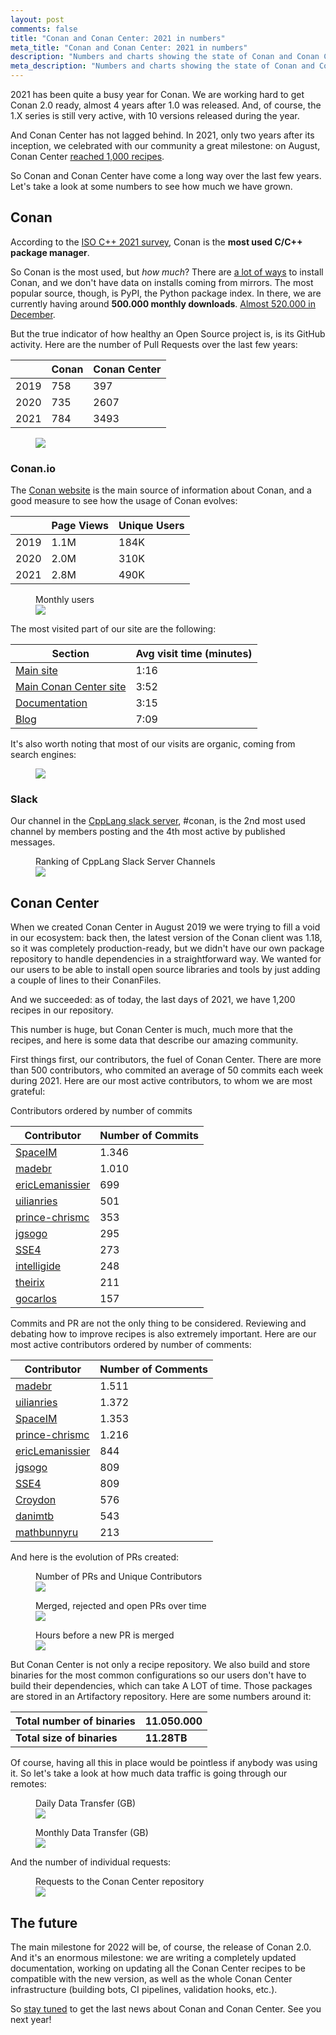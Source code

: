 ```yaml
---
layout: post
comments: false
title: "Conan and Conan Center: 2021 in numbers"
meta_title: "Conan and Conan Center: 2021 in numbers"
description: "Numbers and charts showing the state of Conan and Conan Center in 2021"
meta_description: "Numbers and charts showing the state of Conan and Conan Center in 2021"
---
```



2021 has been quite a busy year for Conan. We are working hard to get Conan 2.0 ready, almost 4
years after 1.0 was released. And, of course, the 1.X series is still very active, with 10
versions released during the year.

And Conan Center has not lagged behind. In 2021, only two years after its inception, we
celebrated with our community a great milestone: on August, Conan Center
[reached 1,000 recipes](https://www.youtube.com/watch?v=PjiJ-3sxKbs).

So Conan and Conan Center have come a long way over the last few years. Let's take a look at some
numbers to see how much we have grown.


## Conan

According to the [ISO C++ 2021 survey](https://isocpp.org/files/papers/CppDevSurvey-2021-04-summary.pdf),
Conan is the **most used C/C++ package manager**.

So Conan is the most used, but *how much*? There are
[a lot of ways](https://conan.io/downloads.html) to install Conan, and we don't have data on
installs coming from mirrors. The most popular source, though, is PyPI, the Python package index.
In there, we are currently having around **500.000 monthly downloads**.
[Almost 520.000 in December](https://pypistats.org/packages/conan).

But the true indicator of how healthy an Open Source project is, is its GitHub activity. Here are
the number of Pull Requests over the last few years:

|     | Conan | Conan Center |
|-----|-------|--------------|
|2019 | 758   | 397          |   
|2020 | 735   | 2607         |  
|2021 | 784   | 3493         | 


<figure>
    <img src="{{ site.url }}/assets/post_images/2022-01-04/conan-cc-pr.png">
</figure>


### Conan.io

The [Conan website](https://conan.io/) is the main source of information about Conan, and a good
measure to see how the usage of Conan evolves:


|     | Page Views | Unique Users |
|-----|------------|--------------|
|2019 | 1.1M       | 184K         |   
|2020 | 2.0M       | 310K         |  
|2021 | 2.8M       | 490K         | 

<figure>
    <figcaption>Monthly users</figcaption>
    <img src="{{ site.url }}/assets/post_images/2022-01-04/web-users.png">
</figure>

The most visited part of our site are the following:

| Section                                           | Avg visit time (minutes) |
|---------------------------------------------------|--------------------------|
| [Main site](https://conan.io)                     | 1:16                     | 
| [Main Conan Center site](https://conan.io/center) | 3:52                     |
| [Documentation](https://docs.conan.io)            | 3:15                     |
| [Blog](https://blog.conan.io/)                    | 7:09                     |

It's also worth noting that most of our visits are organic, coming from search engines:

<figure>
    <img src="{{ site.url }}/assets/post_images/2022-01-04/web-channels.png">
</figure>


### Slack

Our channel in the [CppLang slack server](https://cpplang.slack.com/), #conan, is the 2nd most
used channel by members posting and the 4th most active by published messages.

<figure>
    <figcaption>Ranking of CppLang Slack Server Channels</figcaption>
    <img src="{{ site.url }}/assets/post_images/2022-01-04/slack.png">
</figure>


## Conan Center

When we created Conan Center in August 2019 we were trying to fill a void in our ecosystem: back 
then, the latest version of the Conan client was 1.18, so it was completely production-ready, but
we didn't have our own package repository to handle dependencies in a straightforward way. We 
wanted for our users to be able to install open source libraries and tools by just adding a couple
of lines to their ConanFiles.

And we succeeded: as of today, the last days of 2021, we have 1,200 recipes in our repository.

This number is huge, but Conan Center is much, much more that the recipes, and here is some data
that describe our amazing community.

First things first, our contributors, the fuel of Conan Center. There are more than 500
contributors, who commited an average of 50 commits each week during 2021. Here are our most
active contributors, to whom we are most grateful:

Contributors ordered by number of commits

| Contributor                                           | Number of Commits |
|-------------------------------------------------------|-------------------|
| [SpaceIM](https://github.com/SpaceIm)                 | 1.346             |
| [madebr](https://github.com/madebr)                   | 1.010             |
| [ericLemanissier](https://github.com/ericLemanissier) | 699               |
| [uilianries](https://github.com/uilianries)           | 501               |
| [prince-chrismc](https://github.com/prince-chrismc)   | 353               |
| [jgsogo](https://github.com/jgsogo)                   | 295               |
| [SSE4](https://github.com/SSE4)                       | 273               |
| [intelligide](https://github.com/intelligide)         | 248               |
| [theirix](https://github.com/theirix)                 | 211               |
| [gocarlos](https://github.com/gocarlos)               | 157               |

Commits and PR are not the only thing to be considered. Reviewing and debating how to improve
recipes is also extremely important. Here are our most active contributors ordered by number 
of comments:

| Contributor                                           | Number of Comments |
|-------------------------------------------------------|--------------------|
| [madebr](https://github.com/madebr)                   | 1.511              |
| [uilianries](https://github.com/uilianries)           | 1.372              |
| [SpaceIM](https://github.com/SpaceIm)                 | 1.353              |
| [prince-chrismc](https://github.com/prince-chrismc)   | 1.216              |
| [ericLemanissier](https://github.com/ericLemanissier) | 844                |
| [jgsogo](https://github.com/jgsogo)                   | 809                |
| [SSE4](https://github.com/SSE4)                       | 809                |
| [Croydon](https://github.com/Croydon)                 | 576                |
| [danimtb](https://github.com/danimtb)                 | 543                |
| [mathbunnyru](https://github.com/mathbunnyru)         | 213                |

And here is the evolution of PRs created:

<figure>
    <figcaption>Number of PRs and Unique Contributors</figcaption>
    <img src="{{ site.url }}/assets/post_images/2022-01-04/pr-timeline.png">
</figure>
<figure>
    <figcaption>Merged, rejected and open PRs over time</figcaption>
    <img src="{{ site.url }}/assets/post_images/2022-01-04/pr-by-state.png">
</figure>
<figure>
    <figcaption>Hours before a new PR is merged</figcaption>
    <img src="{{ site.url }}/assets/post_images/2022-01-04/time-until-closed-pr.png">
</figure>


But Conan Center is not only a recipe repository. We also build and store binaries for the most
common configurations so our users don't have to build their dependencies, which can take A LOT
of time. Those packages are stored in an Artifactory repository. Here are some numbers around it:

| **Total number of binaries** | **11.050.000** |
|------------------------------|----------------|
| **Total size of binaries**   | **11.28TB**    |

Of course, having all this in place would be pointless if anybody was using it. So let's take a
look at how much data traffic is going through our remotes:

<figure>
    <figcaption>Daily Data Transfer (GB)</figcaption>
    <img src="{{ site.url }}/assets/post_images/2022-01-04/data-transfer-1.png">
</figure>
<figure>
    <figcaption>Monthly Data Transfer (GB)</figcaption>
    <img src="{{ site.url }}/assets/post_images/2022-01-04/data-transfer-2.png">
</figure>

And the number of individual requests:

<figure>
    <figcaption>Requests to the Conan Center repository</figcaption>
    <img src="{{ site.url }}/assets/post_images/2022-01-04/conan-center-requests.png">
</figure>

## The future

The main milestone for 2022 will be, of course, the release of Conan 2.0. And it's an enormous 
milestone: we are writing a completely updated documentation, working on updating all the Conan
Center recipes to be compatible with the new version, as well as the whole Conan Center
infrastructure (building bots, CI pipelines, validation hooks, etc.).

So [stay tuned](https://twitter.com/conan_io) to get the last news about Conan and Conan Center.
See you next year!
